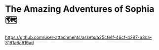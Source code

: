 # The Amazing Adventures of Sophia 🗺️

https://github.com/user-attachments/assets/a25cfe1f-46cf-4297-a3ca-3181a6a616ad
